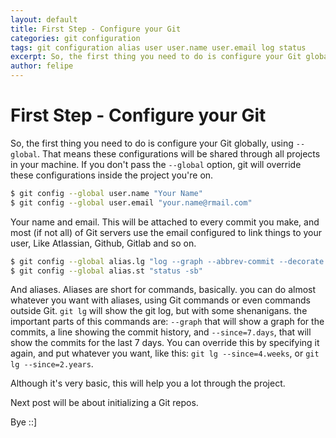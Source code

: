 ```yaml
---
layout: default
title: First Step - Configure your Git
categories: git configuration
tags: git configuration alias user user.name user.email log status
excerpt: So, the first thing you need to do is configure your Git globally, using `--global`. That means these configurations will ...
author: felipe
---
```

# First Step - Configure your Git

So, the first thing you need to do is configure your Git globally, using `--global`. That means these configurations will be shared through all projects in your machine. If you don't pass the `--global` option, git will override these configurations inside the project you're on.

``` bash
$ git config --global user.name "Your Name"
$ git config --global user.email "your.name@rmail.com"
```

Your name and email. This will be attached to every commit you make, and most (if not all) of Git servers use the email configured to link things to your user, Like Atlassian, Github, Gitlab and so on.

``` bash
$ git config --global alias.lg "log --graph --abbrev-commit --decorate --date=iso --format=format:'%C(bold blue)%h%C(reset) - %C(bold green)(%cd)%C(reset) %C(white)%s%C(reset) %C(dim white)- %an%C(reset)%C(bold yellow)%d%C(reset)' --since=7.days"
$ git config --global alias.st "status -sb"
```

And aliases. Aliases are short for commands, basically. you can do almost whatever you want with aliases, using Git commands or even commands outside Git.
`git lg` will show the git log, but with some shenanigans. the important parts of this commands are: `--graph` that will show a graph for the commits, a line showing the commit history, and `--since=7.days`, that will show the commits for the last 7 days. You can override this by specifying it again, and put whatever you want, like this: `git lg --since=4.weeks`, or `git lg --since=2.years`.

Although it's very basic, this will help you a lot through the project.

Next post will be about initializing a Git repos.

Bye ::]

